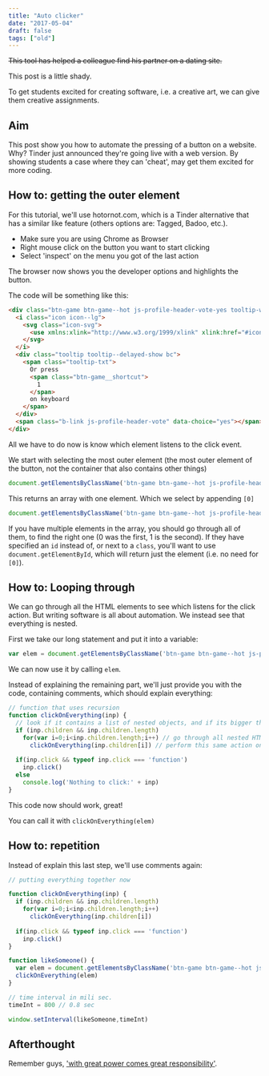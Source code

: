 ```yaml
---
title: "Auto clicker"
date: "2017-05-04"
draft: false
tags: ["old"]
---
```


~~This tool has helped a colleague find his partner on a dating site.~~


This post is a little shady.

To get students excited for creating software,
i.e. a creative art,
we can give them creative assignments.

## Aim

This post show you how to automate the pressing of a button on a website.
Why? Tinder just announced they're going live with a web version.
By showing students a case where they can 'cheat',
may get them excited for more coding.

## How to: getting the outer element

For this tutorial, we'll use hotornot.com,
which is a Tinder alternative that has a similar like feature
(others options are: Tagged, Badoo, etc.).

+ Make sure you are using Chrome as Browser
+ Right mouse click on the button you want to start clicking
+ Select 'inspect' on the menu you got of the last action

The browser now shows you the developer options and highlights the button.

The code will be something like this:
```html
<div class="btn-game btn-game--hot js-profile-header-vote-yes tooltip-wrap">
  <i class="icon icon--lg">
    <svg class="icon-svg">
      <use xmlns:xlink="http://www.w3.org/1999/xlink" xlink:href="#icon-heart"></use>
    </svg>
  </i>
  <div class="tooltip tooltip--delayed-show bc">
    <span class="tooltip-txt">
      Or press
      <span class="btn-game__shortcut">
        1
      </span>
      on keyboard
    </span>
  </div>
  <span class="b-link js-profile-header-vote" data-choice="yes"></span> 
</div>
```

All we have to do now is know which element listens to the click event.

We start with selecting the most outer element
(the most outer element of the button,
not the container that also contains other things)
```javascript
document.getElementsByClassName('btn-game btn-game--hot js-profile-header-vote-yes tooltip-wrap')
```
This returns an array with one element.
Which we select by appending `[0]`
```javascript
document.getElementsByClassName('btn-game btn-game--hot js-profile-header-vote-yes tooltip-wrap')[0]
```

If you have multiple elements in the array,
you should go through all of them, to find the right one
(0 was the first, 1 is the second).
If they have specified an `id` instead of, or next to a `class`,
you'll want to use `document.getElementById`,
which will return just the element (i.e. no need for `[0]`).

## How to: Looping through

We can go through all the HTML elements to see which listens for the click action.
But writing software is all about automation.
We instead see that everything is nested.

First we take our long statement and put it into a variable:
```javascript
var elem = document.getElementsByClassName('btn-game btn-game--hot js-profile-header-vote-yes tooltip-wrap')[0]
```
We can now use it by calling `elem`.

Instead of explaining the remaining part,
we'll just provide you with the code,
containing comments, which should explain everything:

```javascript
// function that uses recursion 
function clickOnEverything(inp) {
  // look if it contains a list of nested objects, and if its bigger than zero
  if (inp.children && inp.children.length)
    for(var i=0;i<inp.children.length;i++) // go through all nested HTML elements
      clickOnEverything(inp.children[i]) // perform this same action on all of them
  
  if(inp.click && typeof inp.click === 'function')
    inp.click()
  else
    console.log('Nothing to click:' + inp)
}
```

This code now should work, great!

You can call it with `clickOnEverything(elem)`

## How to: repetition

Instead of explain this last step,
we'll use comments again:

```javascript
// putting everything together now

function clickOnEverything(inp) {
  if (inp.children && inp.children.length)
    for(var i=0;i<inp.children.length;i++)
      clickOnEverything(inp.children[i])
  
  if(inp.click && typeof inp.click === 'function')
    inp.click()
}

function likeSomeone() {
  var elem = document.getElementsByClassName('btn-game btn-game--hot js-profile-header-vote-yes tooltip-wrap')[0]
  clickOnEverything(elem)
}

// time interval in mili sec.
timeInt = 800 // 0.8 sec

window.setInterval(likeSomeone,timeInt)

```

## Afterthought

Remember guys,
['with great power comes great responsibility'](https://youtu.be/IKmQW7JTb6s?t=5s).
